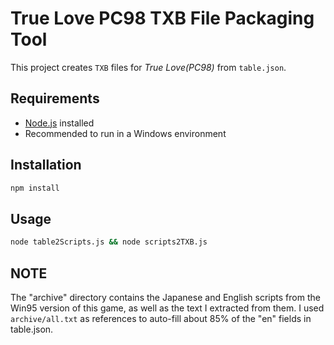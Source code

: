 # True Love PC98 TXB File Packaging Tool

This project creates `TXB` files for *True Love(PC98)* from `table.json`.

## Requirements

- [Node.js](https://nodejs.org/) installed
- Recommended to run in a Windows environment

## Installation
```bash
npm install
```

## Usage
```bash
node table2Scripts.js && node scripts2TXB.js
```

## NOTE
The "archive" directory contains the Japanese and English scripts from the Win95 version of this game, as well as the text I extracted from them.
I used `archive/all.txt` as references to auto-fill about 85% of the "en" fields in table.json.

